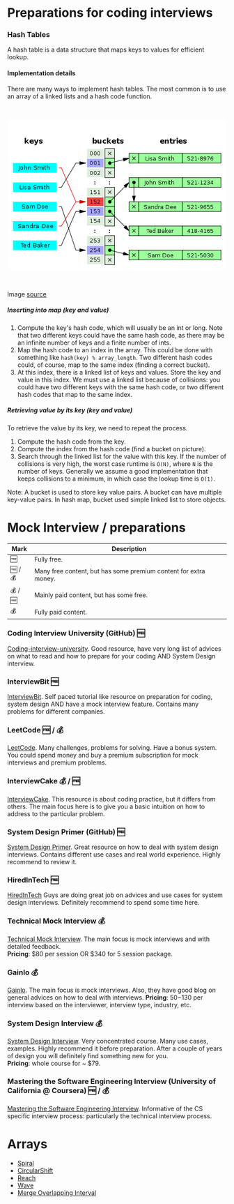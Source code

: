 # Preparations for coding interviews

### Hash Tables
A hash table is a data structure that maps keys to values for efficient lookup.

#### Implementation details
There are many ways to implement hash tables. The most common is to use an array of a linked lists and a hash code 
function.

<br/>
<p align="center">
  <img src="https://raw.githubusercontent.com/ykushch/coding-interview/master/resources/hashmap_01%20.png">
</p>
<br/>

Image [source](http://javahungry.blogspot.com/2013/08/hashing-how-hash-map-works-in-java-or.html)

##### Inserting into map (key and value)
1. Compute the key's hash code, which will usually be an int or long. Note that two different keys could have the 
same hash code, as there may be an infinite number of keys and a finite number of ints.
2. Map the hash code to an index in the array. This could be done with something like `hash(key) % array_length`. 
Two different hash codes could, of course, map to the same index (finding a correct bucket).
3. At this index, there is a linked list of keys and values. Store the key and value in this index. We must use a
linked list because of collisions: you could have two different keys with the same hash code, or two different
hash codes that map to the same index.

##### Retrieving value by its key (key and value)
To retrieve the value by its key, we need to repeat the process. 

1. Compute the hash code from the key. 
2. Compute the index from the hash code (find a bucket on picture). 
3. Search through the linked list for the value with this key. If the number of collisions is very high, 
the worst case runtime is `O(N)`, where `N` is the number of keys. Generally we assume a good implementation that 
keeps collisions to a minimum, in which case the lookup time is `O(1)`.

Note: A bucket is used to store key value pairs. A bucket can have multiple key-value pairs. In hash map, 
bucket used simple linked list to store objects.

# Mock Interview / preparations

| Mark | Description |
|---|---|
| 🆓 | Fully free. |
| 🆓 / 💰 | Many free content, but has some premium content for extra money. |
| 💰 / 🆓 | Mainly paid content, but has some free. |
| 💰 | Fully paid content. |

### Coding Interview University (GitHub) 🆓
[Coding-interview-university](https://github.com/jwasham/coding-interview-university). Good resource, have very 
long list of advices on what to read and how to prepare for your coding AND System Design interview.
 
### InterviewBit 🆓
[InterviewBit](https://www.interviewbit.com/). Self paced tutorial like resource on preparation for coding, system 
design AND have a mock interview feature. Contains many problems for different companies.

### LeetCode 🆓 / 💰
[LeetCode](https://leetcode.com). Many challenges, problems for solving. Have a bonus system. You could spend money 
and buy a premium subscription for mock interviews and premium problems.

### InterviewCake 💰 / 🆓
[InterviewCake](https://www.interviewcake.com). This resource is about coding practice, but it differs from others. 
The main focus here is to give you a basic intuition on how to address to the particular problem.

### System Design Primer (GitHub) 🆓 
[System Design Primer](https://github.com/donnemartin/system-design-primer). Great resource on how to deal with system 
design interviews. Contains different use cases and real world experience. Highly recommend to review it.

### HiredInTech 🆓 
[HiredInTech](https://www.hiredintech.com/system-design)
Guys are doing great job on advices and use cases for system design interviews. Definitely recommend to 
spend some time here.

### Technical Mock Interview 💰<br/>
[Technical Mock Interview](http://www.techmockinterview.com/). The main focus is mock interviews and with detailed 
feedback.<br>
**Pricing**: $80 per session OR $340 for 5 session package.


### Gainlo 💰
[Gainlo](http://www.gainlo.co). The main focus is mock interviews. Also, they have good blog on general advices 
on how to deal with interviews.
**Pricing**: $50-$130 per interview based on the interviewer, interview type, industry, etc.

### System Design Interview 💰 
[System Design Interview](http://systemdesigninterview.com). Very concentrated course. Many use cases, examples. 
Highly recommend it before preparation. After a couple of years of design you will definitely find 
something new for you.<br>
**Pricing**: whole course for ~ $79.

### Mastering the Software Engineering Interview (University of California @ Coursera) 🆓 / 💰 
[Mastering the Software Engineering Interview](https://www.coursera.org/learn/cs-tech-interview). Informative of the CS specific interview process: particularly the technical interview process.

# Arrays
- [Spiral](https://github.com/ykushch/codinginterview/blob/master/src/main/java/com/ykushch/solution/arrays/Spiral.java)
- [CircularShift](https://github.com/ykushch/codinginterview/blob/master/src/main/java/com/ykushch/solution/arrays/CircularShift.java)
- [Reach](https://github.com/ykushch/codinginterview/blob/master/src/main/java/com/ykushch/solution/arrays/Reach.java)
- [Wave](https://github.com/ykushch/codinginterview/blob/master/src/main/java/com/ykushch/solution/arrays/Wave.java)
- [Merge Overlapping Interval](https://github.com/ykushch/codinginterview/blob/master/src/main/java/com/ykushch/solution/arrays/IntervalMerge.java)
